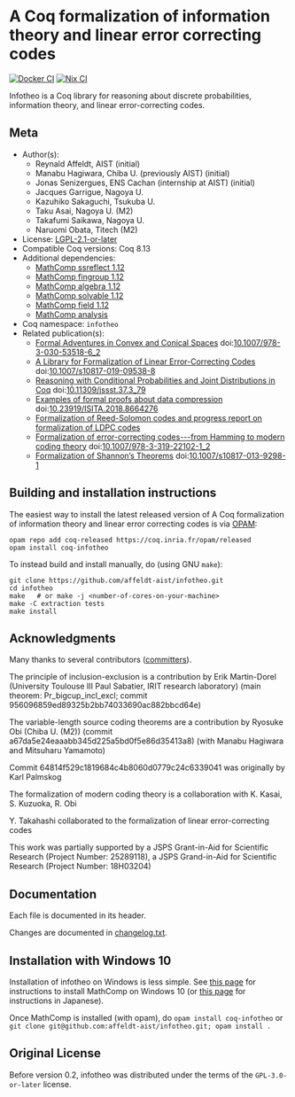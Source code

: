 <!---
This file was generated from `meta.yml`, please do not edit manually.
Follow the instructions on https://github.com/coq-community/templates to regenerate.
--->
# A Coq formalization of information theory and linear error correcting codes

[![Docker CI][docker-action-shield]][docker-action-link]
[![Nix CI][nix-action-shield]][nix-action-link]

[docker-action-shield]: https://github.com/affeldt-aist/infotheo/workflows/Docker%20CI/badge.svg?branch=master
[docker-action-link]: https://github.com/affeldt-aist/infotheo/actions?query=workflow:"Docker%20CI"

[nix-action-shield]: https://github.com/affeldt-aist/infotheo/workflows/Nix%20CI/badge.svg?branch=master
[nix-action-link]: https://github.com/affeldt-aist/infotheo/actions?query=workflow:"Nix%20CI"




Infotheo is a Coq library for reasoning about discrete probabilities,
information theory, and linear error-correcting codes.

## Meta

- Author(s):
  - Reynald Affeldt, AIST (initial)
  - Manabu Hagiwara, Chiba U. (previously AIST) (initial)
  - Jonas Senizergues, ENS Cachan (internship at AIST) (initial)
  - Jacques Garrigue, Nagoya U.
  - Kazuhiko Sakaguchi, Tsukuba U.
  - Taku Asai, Nagoya U. (M2)
  - Takafumi Saikawa, Nagoya U.
  - Naruomi Obata, Titech (M2)
- License: [LGPL-2.1-or-later](LICENSE)
- Compatible Coq versions: Coq 8.13
- Additional dependencies:
  - [MathComp ssreflect 1.12](https://math-comp.github.io)
  - [MathComp fingroup 1.12](https://math-comp.github.io)
  - [MathComp algebra 1.12](https://math-comp.github.io)
  - [MathComp solvable 1.12](https://math-comp.github.io)
  - [MathComp field 1.12](https://math-comp.github.io)
  - [MathComp analysis](https://github.com/math-comp/analysis)
- Coq namespace: `infotheo`
- Related publication(s):
  - [Formal Adventures in Convex and Conical Spaces](https://arxiv.org/abs/2004.12713) doi:[10.1007/978-3-030-53518-6_2](https://doi.org/10.1007/978-3-030-53518-6_2)
  - [A Library for Formalization of Linear Error-Correcting Codes](https://link.springer.com/article/10.1007/s10817-019-09538-8) doi:[10.1007/s10817-019-09538-8](https://doi.org/10.1007/s10817-019-09538-8)
  - [Reasoning with Conditional Probabilities and Joint Distributions in Coq](https://www.jstage.jst.go.jp/article/jssst/37/3/37_3_79/_article/-char/en) doi:[10.11309/jssst.37.3_79](https://doi.org/10.11309/jssst.37.3_79)
  - [Examples of formal proofs about data compression](http://staff.aist.go.jp/reynald.affeldt/documents/compression-isita2018.pdf) doi:[10.23919/ISITA.2018.8664276](https://doi.org/10.23919/ISITA.2018.8664276)
  - [Formalization of Reed-Solomon codes and progress report on formalization of LDPC codes](http://staff.aist.go.jp/reynald.affeldt/documents/rs_isita2016_author_version.pdf) 
  - [Formalization of error-correcting codes---from Hamming to modern coding theory](http://staff.aist.go.jp/reynald.affeldt/documents/eccITP2015_authorsversion.pdf) doi:[10.1007/978-3-319-22102-1_2](https://doi.org/10.1007/978-3-319-22102-1_2)
  - [Formalization of Shannon’s Theorems](https://link.springer.com/article/10.1007%2Fs10817-013-9298-1) doi:[10.1007/s10817-013-9298-1](https://doi.org/10.1007/s10817-013-9298-1)

## Building and installation instructions

The easiest way to install the latest released version of A Coq formalization of information theory and linear error correcting codes
is via [OPAM](https://opam.ocaml.org/doc/Install.html):

```shell
opam repo add coq-released https://coq.inria.fr/opam/released
opam install coq-infotheo
```

To instead build and install manually, do (using GNU `make`):

``` shell
git clone https://github.com/affeldt-aist/infotheo.git
cd infotheo
make   # or make -j <number-of-cores-on-your-machine> 
make -C extraction tests
make install
```

## Acknowledgments

Many thanks to several contributors ([committers](https://github.com/affeldt-aist/infotheo/graphs/contributors)).

The principle of inclusion-exclusion is a contribution by 
Erik Martin-Dorel (University Toulouse III Paul Sabatier, IRIT research laboratory)
(main theorem: Pr_bigcup_incl_excl; commit 956096859ed89325b2bb74033690ac882bbcd64e)

The variable-length source coding theorems are a contribution by
Ryosuke Obi (Chiba U. (M2))
(commit a67da5e24eaaabb345d225a5bd0f5e86d35413a8)
(with Manabu Hagiwara and Mitsuharu Yamamoto)

Commit 64814f529c1819684c4b8060d0779c24c6339041 was originally by Karl Palmskog

The formalization of modern coding theory is a collaboration with
K. Kasai, S. Kuzuoka, R. Obi

Y. Takahashi collaborated to the formalization of linear error-correcting codes

This work was partially supported by a JSPS Grant-in-Aid for Scientific
Research (Project Number: 25289118), a JSPS Grand-in-Aid for Scientific Research (Project Number: 18H03204)

## Documentation

Each file is documented in its header.

Changes are documented in [changelog.txt](changelog.txt).

## Installation with Windows 10

Installation of infotheo on Windows is less simple.
See [this page](https://github.com/affeldt-aist/mathcomp-install/blob/master/install-windows-en.org)
for instructions to install MathComp on Windows 10
(or [this page](https://staff.aist.go.jp/reynald.affeldt/ssrcoq/install.html) for instructions in Japanese).

Once MathComp is installed (with opam), do
`opam install coq-infotheo` or `git clone git@github.com:affeldt-aist/infotheo.git; opam install .`

## Original License

Before version 0.2, infotheo was distributed under the terms of the
`GPL-3.0-or-later` license.
